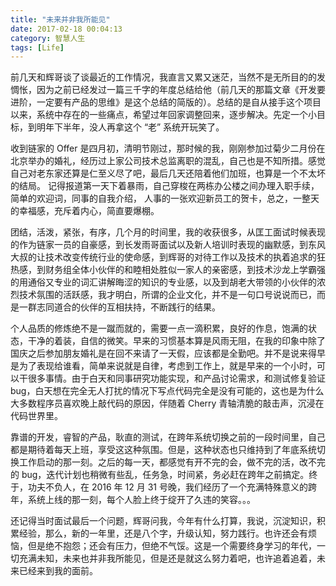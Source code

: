 ```yaml
---
title: "未来并非我所能见"
date: 2017-02-18 00:04:13
category: 智慧人生
tags: [Life]
---
```

前几天和辉哥谈了谈最近的工作情况，我直言又累又迷茫，当然不是无所目的的发惆怅，因为之前已经发过一篇三千字的年度总结给他（前几天的那篇文章《开发要进阶，一定要有产品的思维》是这个总结的简版的）。总结的是自从接手这个项目以来，系统中存在的一些痛点，希望过年回家调整回来，逐步解决。先定一个小目标，到明年下半年，没人再拿这个 “老” 系统开玩笑了。
<!--more-->
收到链家的 Offer 是四月初，清明节刚过，那时候的我，刚刚参加过菊少二月份在北京举办的婚礼，经历过上家公司技术总监离职的混乱，自己也是不知所措。感觉自己对老东家还算是仁至义尽了吧，最后几天还陪着他们加班，也算是一个不太坏的结局。
记得报道第一天下着暴雨，自己穿梭在两栋办公楼之间办理入职手续，简单的欢迎词，同事的自我介绍， 人事的一张欢迎新员工的贺卡，总之，一整天的幸福感，充斥着内心，简直要爆棚。

团结，活泼，紧张，有序，几个月的时间里，我的收获很多，从匡工面试时候表现的作为链家一员的自豪感，到长发雨哥面试以及新人培训时表现的幽默感，到东风大叔的让技术改变传统行业的使命感，到辉哥的对待工作以及技术的执着追求的狂热感，到财务组全体小伙伴的和睦相处胜似一家人的亲密感，到技术沙龙上学霸强的用通俗又专业的词汇讲解晦涩的知识的专业感，以及到胡老大带领的小伙伴的浓烈技术氛围的活跃感，我才明白，所谓的企业文化，并不是一句口号说说而已，而是一群志同道合的伙伴的互相扶持，不断践行的结果。

个人品质的修炼绝不是一蹴而就的，需要一点一滴积累，良好的作息，饱满的状态，干净的着装，自信的微笑。早来的习惯基本算是风雨无阻，在我的印象中除了国庆之后参加朋友婚礼是在回不来请了一天假，应该都是全勤吧。并不是说来得早是为了表现给谁看，简单来说就是自律，考虑到工作上，就是早来的一个小时，可以干很多事情。由于白天和同事研究功能实现，和产品讨论需求，和测试修复验证 bug，白天想在完全无人打扰的情况下写点代码完全是没有可能的，这也是为什么大多数程序员喜欢晚上敲代码的原因，伴随着 Cherry 青轴清脆的敲击声，沉浸在代码世界里。

靠谱的开发，睿智的产品，耿直的测试，在跨年系统切换之前的一段时间里，自己都是期待着每天上班，享受这这种氛围。但是，这种状态也只维持到了年底系统切换工作启动的那一刻。之后的每一天，都感觉有开不完的会，做不完的活，改不完的 bug，迭代计划也稍微有些乱，任务急，时间紧，务必赶在跨年之前搞定。终于，功夫不负人，在 2016 年 12 月 31 号晚，我们经历了一个充满特殊意义的跨年，系统上线的那一刻，每个人脸上终于绽开了久违的笑容。。。

还记得当时面试最后一个问题，辉哥问我，今年有什么打算，我说，沉淀知识，积累经验，那么，新的一年里，还是八个字，升级认知，努力践行。也许还会有烦恼，但是绝不抱怨；还会有压力，但绝不气馁。这是一个需要终身学习的年代，一切充满未知，未来也并非我所能见，但是还是就这么努力着吧，也许追着追着，未来已经来到我的面前。